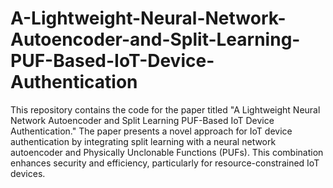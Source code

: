 # A-Lightweight-Neural-Network-Autoencoder-and-Split-Learning-PUF-Based-IoT-Device-Authentication

This repository contains the code for the paper titled "A Lightweight Neural Network Autoencoder and Split Learning PUF-Based IoT Device Authentication." The paper presents a novel approach for IoT device authentication by integrating split learning with a neural network autoencoder and Physically Unclonable Functions (PUFs). This combination enhances security and efficiency, particularly for resource-constrained IoT devices.
